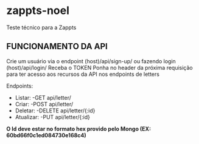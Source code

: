 # zappts-noel
Teste técnico para a Zappts

## FUNCIONAMENTO DA API

Crie um usuário via o endpoint (host)/api/sign-up/ ou fazendo login (host)/api/login/
Receba o TOKEN
Ponha no header da próxima requisição para ter acesso aos recursos da API nos endpoints de letters

Endpoints:
- Listar: -GET api/letter/
- Criar: -POST api/letter/
- Deletar: -DELETE api/letter/{:id} 
- Atualizar: -PUT api/letter/{:id} 

**O Id deve estar no formato hex provido pelo Mongo (EX: 60bd66f0c1ed084730e168c4)**
